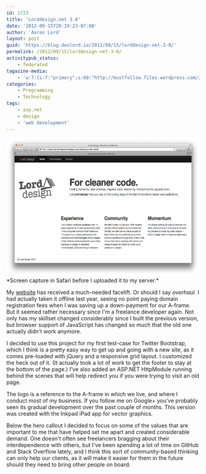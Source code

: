 ```yaml
---
id: 1723
title: 'Lorddesign.net 3.0'
date: '2012-09-15T20:19:23-07:00'
author: 'Aaron Lord'
layout: post
guid: 'https://blog.devlord.io/2012/09/15/lorddesign-net-3-0/'
permalink: /2012/09/15/lorddesign-net-3-0/
activitypub_status:
    - federated
tagazine-media:
    - 'a:7:{s:7:"primary";s:60:"http://mustfollow.files.wordpress.com/2012/09/screenshot.png";s:6:"images";a:1:{s:60:"http://mustfollow.files.wordpress.com/2012/09/screenshot.png";a:6:{s:8:"file_url";s:60:"http://mustfollow.files.wordpress.com/2012/09/screenshot.png";s:5:"width";i:1362;s:6:"height";i:844;s:4:"type";s:5:"image";s:4:"area";i:1149528;s:9:"file_path";b:0;}}s:6:"videos";a:0:{}s:11:"image_count";i:1;s:6:"author";s:8:"28099389";s:7:"blog_id";s:8:"28571045";s:9:"mod_stamp";s:19:"2012-09-16 04:38:24";}'
categories:
    - Programming
    - Technology
tags:
    - asp.net
    - design
    - 'web development'
---
```


<img class="size-full wp-image-1726" title="Lord design" src="/assets/img/2012/09/screenshot.png" alt="Screen capture in Safari before I uploaded it to my server." width="584" height="361" />  
*Screen capture in Safari before I uploaded it to my server.*

My <a title="Lord design" href="http://lorddesign.net">website</a> has received a much-needed facelift. Or should I say <em>overhaul.</em> I had actually taken it offline last year, seeing no point paying domain registration fees when I was saving up a down-payment for our A-frame. But it seemed rather necessary since I'm a freelance developer again. Not only has my skillset changed considerably since I built the previous version, but browser support of JavaScript has changed so much that the old one actually didn't work anymore.

I decided to use this project for my first test-case for Twitter Bootstrap, which I think is a pretty easy way to get up and going with a new site, as it comes pre-loaded with jQuery and a responsive grid layout. I customized the heck out of it. (It actually took a lot of work to get the footer to stay at the bottom of the page.) I've also added an ASP.NET HttpModule running behind the scenes that will help redirect you if you were trying to visit an old page.

The logo is a reference to the A-frame in which we live, and where I conduct most of my business. If you follow me on Google+ you've probably seen its gradual development over the past couple of months. This version was created with the Inkpad iPad app for vector graphics.

Below the hero callout I decided to focus on some of the values that are important to me that have helped set me apart and created considerable demand. One doesn't often see freelancers bragging about their interdependence with others, but I've been spending a lot of time on GitHub and Stack Overflow lately, and I think this sort of community-based thinking can only help our clients, as it will make it easier for them in the future should they need to bring other people on board.
